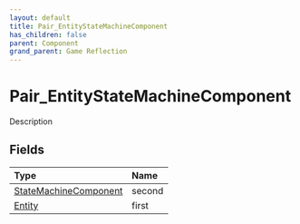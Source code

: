 ```yaml
---
layout: default
title: Pair_EntityStateMachineComponent
has_children: false
parent: Component
grand_parent: Game Reflection
---
```

# Pair_EntityStateMachineComponent
Description 

## Fields

| Type | Name |
|:----------|:--------------|
| [StateMachineComponent](/riftbreaker-wiki/docs/game-reflection/components/state_machine_component/) | second |
| [Entity](/riftbreaker-wiki/docs/game-reflection/classes/entity/) | first |

